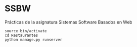# SSBW
Prácticas de la asignatura Sistemas Software Basados en Web

```
source bin/activate
cd Restaurantes
python manage.py runserver
```
